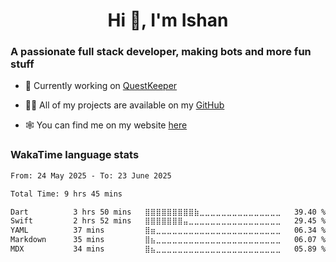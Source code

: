 <h1 align="center">Hi 👋, I'm Ishan</h1>
<h3>A passionate full stack developer, making bots and more fun stuff</h3>

- 🌱 Currently working on [QuestKeeper](https://questkeeper.app)

- 👨‍💻 All of my projects are available on my <a href="https://github.com/misraishan">GitHub</a>

- 🕸️ You can find me on my website <a href="https://ishanmisra.dev/">here</a>

<h3>WakaTime language stats</h3>
<!--START_SECTION:waka-->

```txt
From: 24 May 2025 - To: 23 June 2025

Total Time: 9 hrs 45 mins

Dart          3 hrs 50 mins   ⣿⣿⣿⣿⣿⣿⣿⣿⣿⣷⣀⣀⣀⣀⣀⣀⣀⣀⣀⣀⣀⣀⣀⣀⣀   39.40 %
Swift         2 hrs 52 mins   ⣿⣿⣿⣿⣿⣿⣿⣤⣀⣀⣀⣀⣀⣀⣀⣀⣀⣀⣀⣀⣀⣀⣀⣀⣀   29.45 %
YAML          37 mins         ⣿⣶⣀⣀⣀⣀⣀⣀⣀⣀⣀⣀⣀⣀⣀⣀⣀⣀⣀⣀⣀⣀⣀⣀⣀   06.34 %
Markdown      35 mins         ⣿⣦⣀⣀⣀⣀⣀⣀⣀⣀⣀⣀⣀⣀⣀⣀⣀⣀⣀⣀⣀⣀⣀⣀⣀   06.07 %
MDX           34 mins         ⣿⣦⣀⣀⣀⣀⣀⣀⣀⣀⣀⣀⣀⣀⣀⣀⣀⣀⣀⣀⣀⣀⣀⣀⣀   05.89 %
```

<!--END_SECTION:waka-->
